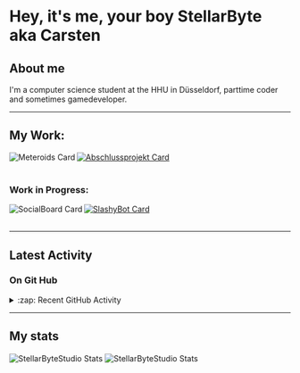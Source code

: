 # Hey, it's me, your boy StellarByte aka Carsten


## About me
I'm a computer science student at the HHU in Düsseldorf, parttime coder and sometimes gamedeveloper.

---

## My Work:

[<img align="left" alt="Meteroids Card" src="https://github-readme-stats.vercel.app/api/pin/?username=StellarByteStudios&repo=Meteroids&theme=tokyonight&width=200">](https://github.com/StellarByteStudios/Meteroids)  

[<img align="center" alt="Abschlussprojekt Card" src="https://github-readme-stats.vercel.app/api/pin/?username=StellarByteStudios&repo=Dungeon-Escape&theme=tokyonight&width=200">](https://github.com/StellarByteStudios/Dungeon-Escape)  
<br />

### Work in Progress:
[<img align="left" alt="SocialBoard Card" src="https://github-readme-stats.vercel.app/api/pin/?username=StellarByteStudios&repo=SocialBoard&theme=tokyonight&width=200">](https://github.com/StellarByteStudios/SocialBoard)  

[<img align="center" alt="SlashyBot Card" src="https://github-readme-stats.vercel.app/api/pin/?username=StellarByteStudios&repo=SlashyBot&theme=tokyonight&width=200">](https://github.com/StellarByteStudios/SlashyBot)  
<br />

---

## Latest Activity

### On Git Hub

<details>
  <summary>:zap: Recent GitHub Activity</summary>
  
<!--START_SECTION:activity-->
1. 🎉 Merged PR [#10](https://github.com/StellarByteStudios/SocialBoard/pull/10) in [StellarByteStudios/SocialBoard](https://github.com/StellarByteStudios/SocialBoard)
2. 💪 Opened PR [#10](https://github.com/StellarByteStudios/SocialBoard/pull/10) in [StellarByteStudios/SocialBoard](https://github.com/StellarByteStudios/SocialBoard)
3. 🎉 Merged PR [#9](https://github.com/StellarByteStudios/SocialBoard/pull/9) in [StellarByteStudios/SocialBoard](https://github.com/StellarByteStudios/SocialBoard)
4. 🗣 Commented on [#9](https://github.com/StellarByteStudios/SocialBoard/issues/9) in [StellarByteStudios/SocialBoard](https://github.com/StellarByteStudios/SocialBoard)
5. 💪 Opened PR [#9](https://github.com/StellarByteStudios/SocialBoard/pull/9) in [StellarByteStudios/SocialBoard](https://github.com/StellarByteStudios/SocialBoard)
6. 🎉 Merged PR [#8](https://github.com/StellarByteStudios/SocialBoard/pull/8) in [StellarByteStudios/SocialBoard](https://github.com/StellarByteStudios/SocialBoard)
7. 🗣 Commented on [#8](https://github.com/StellarByteStudios/SocialBoard/issues/8) in [StellarByteStudios/SocialBoard](https://github.com/StellarByteStudios/SocialBoard)
8. 💪 Opened PR [#8](https://github.com/StellarByteStudios/SocialBoard/pull/8) in [StellarByteStudios/SocialBoard](https://github.com/StellarByteStudios/SocialBoard)
9. 🎉 Merged PR [#7](https://github.com/StellarByteStudios/SocialBoard/pull/7) in [StellarByteStudios/SocialBoard](https://github.com/StellarByteStudios/SocialBoard)
<!--END_SECTION:activity-->
  
 
</details>

---

## My stats

<img align="center" alt="StellarByteStudio Stats" src="https://github-readme-stats.vercel.app/api?username=StellarByteStudios&show_icons=true&count_private=true&theme=tokyonight&hide_rank=false&include_all_commits=false" />

<img align="center" alt="StellarByteStudio Stats" src="https://github-readme-stats.vercel.app/api/top-langs/?username=StellarByteStudios&theme=tokyonight&card_width=445&langs_count=6&layout=compact" />

<br />

